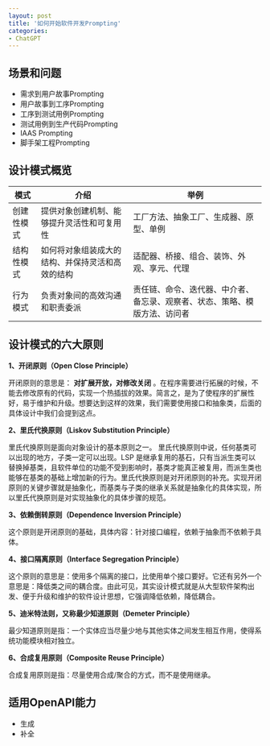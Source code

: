 ```yaml
---
layout: post
title: '如何开始软件开发Prompting'
categories:
- ChatGPT
---
```

## 场景和问题

* 需求到用户故事Prompting
* 用户故事到工序Prompting
* 工序到测试用例Prompting
* 测试用例到生产代码Prompting
* IAAS Prompting
* 脚手架工程Prompting


## 设计模式概览

| 模式       | 介绍                                             | 举例                                                                       |
| ---------- | ------------------------------------------------ | -------------------------------------------------------------------------- |
| 创建性模式 | 提供对象创建机制、能够提升灵活性和可复用性       | 工厂方法、抽象工厂、生成器、原型、单例                                     |
| 结构性模式 | 如何将对象组装成大的结构、并保持灵活和高效的结构 | 适配器、桥接、组合、装饰、外观、享元、代理                                 |
| 行为模式   | 负责对象间的高效沟通和职责委派                   | 责任链、命令、迭代器、中介者、备忘录、观察者、状态、策略、模版方法、访问者 |



## 设计模式的六大原则

**1、开闭原则（Open Close Principle）**

开闭原则的意思是： **对扩展开放，对修改关闭** 。在程序需要进行拓展的时候，不能去修改原有的代码，实现一个热插拔的效果。简言之，是为了使程序的扩展性好，易于维护和升级。想要达到这样的效果，我们需要使用接口和抽象类，后面的具体设计中我们会提到这点。

**2、里氏代换原则（Liskov Substitution Principle）**

里氏代换原则是面向对象设计的基本原则之一。 里氏代换原则中说，任何基类可以出现的地方，子类一定可以出现。LSP 是继承复用的基石，只有当派生类可以替换掉基类，且软件单位的功能不受到影响时，基类才能真正被复用，而派生类也能够在基类的基础上增加新的行为。里氏代换原则是对开闭原则的补充。实现开闭原则的关键步骤就是抽象化，而基类与子类的继承关系就是抽象化的具体实现，所以里氏代换原则是对实现抽象化的具体步骤的规范。

**3、依赖倒转原则（Dependence Inversion Principle）**

这个原则是开闭原则的基础，具体内容：针对接口编程，依赖于抽象而不依赖于具体。

**4、接口隔离原则（Interface Segregation Principle）**

这个原则的意思是：使用多个隔离的接口，比使用单个接口要好。它还有另外一个意思是：降低类之间的耦合度。由此可见，其实设计模式就是从大型软件架构出发、便于升级和维护的软件设计思想，它强调降低依赖，降低耦合。

**5、迪米特法则，又称最少知道原则（Demeter Principle）**

最少知道原则是指：一个实体应当尽量少地与其他实体之间发生相互作用，使得系统功能模块相对独立。

**6、合成复用原则（Composite Reuse Principle）**

合成复用原则是指：尽量使用合成/聚合的方式，而不是使用继承。


## 适用OpenAPI能力

* 生成
* 补全
